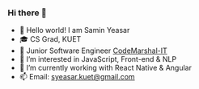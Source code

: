 ### Hi there 👋

- 👋 Hello world! I am Samin Yeasar
- 🎓 CS Grad, KUET
- 💼 Junior Software Engineer [CodeMarshal-IT](https://github.com/CodeMarshal-IT/) 
- 👀 I’m interested in JavaScript, Front-end & NLP
- 🌱 I’m currently working with React Native & Angular
- 📫 Email: syeasar.kuet@gmail.com
  <!--
- 👀 I’m interested in software engineering
- 🔭 I’m currently busy with several projects
- 🌱 I’m currently learning React Native
- 📫 How to reach me: https://www.linkedin.com/in/samin-yeasar-abir/
- 😄 Pronouns: He/him
- ⚡ Fun fact: I got our CSE 3200 project idea from the movie "Sicario: Day of the Soldado"
  -->

<!--
**Y3454R/Y3454R** is a ✨ _special_ ✨ repository because its `README.md` (this file) appears on your GitHub profile.

Here are some ideas to get you started:

- 🔭 I’m currently working on ...
- 🌱 I’m currently learning ...
- 👯 I’m looking to collaborate on ...
- 🤔 I’m looking for help with ...
- 💬 Ask me about ...
- 📫 How to reach me: ...
- 😄 Pronouns: ...
- ⚡ Fun fact: ...
-->
